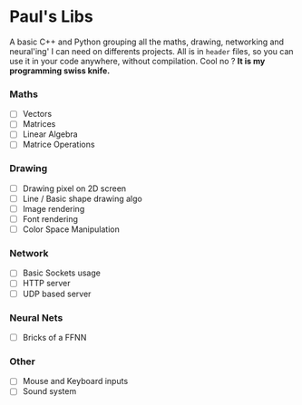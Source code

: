 # Paul's Libs
A basic C++ and Python grouping all the maths, drawing, networking and neural'ing' I can need on differents projects. All is in `header` files, so you can use it in your code anywhere, without compilation. Cool no ?
**It is my programming swiss knife.**

### Maths
 - [ ] Vectors
 - [ ] Matrices
 - [ ] Linear Algebra
 - [ ] Matrice Operations
### Drawing
 - [ ] Drawing pixel on 2D screen
 - [ ] Line / Basic shape drawing algo
 - [ ] Image rendering
 - [ ] Font rendering
 - [ ] Color Space Manipulation
### Network
 - [ ] Basic Sockets usage
 - [ ] HTTP server
 - [ ] UDP based server
### Neural Nets
 - [ ] Bricks of a FFNN
 ### Other
 - [ ] Mouse and Keyboard inputs
 - [ ] Sound system
